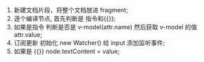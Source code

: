 1. 新建文档片段，将整个文档放进 fragment;
2. 逐个编译节点, 首先判断是 指令和{{}};
3. 如果是指令 判断是否是 v-model(attr.name) 然后获取 v-model 的值 attr.value;
4. 订阅更新 初始化 new Watcher() 给 input 添加监听事件;
5. 如果是 {{}} node.textContent = value;
